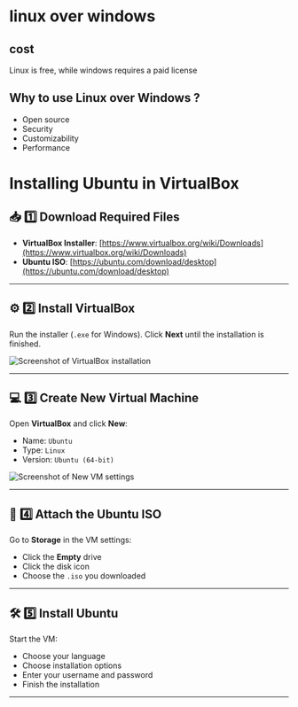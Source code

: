 # linux over windows

## cost 
Linux is free, while windows requires a paid license

## Why to use Linux over Windows ?
- Open source
- Security
- Customizability
- Performance

# Installing Ubuntu in VirtualBox

## 📥 1️⃣ Download Required Files
- **VirtualBox Installer**: [https://www.virtualbox.org/wiki/Downloads](https://www.virtualbox.org/wiki/Downloads)  
- **Ubuntu ISO**: [https://ubuntu.com/download/desktop](https://ubuntu.com/download/desktop)



---

## ⚙️ 2️⃣ Install VirtualBox
Run the installer (`.exe` for Windows). Click **Next** until the installation is finished.

![Screenshot of VirtualBox installation](images/setup.png)

---

## 💻 3️⃣ Create New Virtual Machine
Open **VirtualBox** and click **New**:
- Name: `Ubuntu`
- Type: `Linux`
- Version: `Ubuntu (64-bit)`

![Screenshot of New VM settings](images/ubuntu.png)

---

## 💾 4️⃣ Attach the Ubuntu ISO
Go to **Storage** in the VM settings:
- Click the **Empty** drive
- Click the disk icon
- Choose the `.iso` you downloaded



---

## 🛠️ 5️⃣ Install Ubuntu
Start the VM:
- Choose your language
- Choose installation options
- Enter your username and password
- Finish the installation



---

